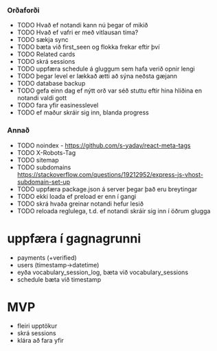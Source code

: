 ### Orðaforði

- TODO Hvað ef notandi kann nú þegar of mikið
- TODO Hvað ef vafri er með vitlausan tíma?
- TODO sækja sync
- TODO bæta við first_seen og flokka frekar eftir því
- TODO Related cards
- TODO skrá sessions
- TODO uppfæra schedule á gluggum sem hafa verið opnir lengi
- TODO þegar level er lækkað ætti að sýna neðsta gæjann
- TODO database backup
- TODO gefa einn dag ef nýtt orð var séð stuttu eftir hina hliðina en notandi valdi gott
- TODO fara yfir easinesslevel
- TODO ef maður skráir sig inn, blanda progress

### Annað

- TODO noindex - https://github.com/s-yadav/react-meta-tags
- TODO X-Robots-Tag
- TODO sitemap
- TODO subdomains https://stackoverflow.com/questions/19212952/express-js-vhost-subdomain-set-up
- TODO uppfæra package.json á server þegar það eru breytingar
- TODO ekki loada ef preload er enn í gangi
- TODO skrá hvaða greinar notandi hefur lesið
- TODO reloada reglulega, t.d. ef notandi skráir sig inn í öðrum glugga

# uppfæra í gagnagrunni

- payments (+verified)
- users (timestamp->datetime)
- eyða vocabulary_session_log, bæta við vocabulary_sessions
- schedule bæta við timestamp

# MVP

- fleiri upptökur
- skrá sessions
- klára að fara yfir
